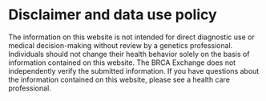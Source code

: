 # Disclaimer and data use policy

The information on this website is not intended for direct diagnostic use or medical decision-making without review by a genetics professional. Individuals should not change their health behavior solely on the basis of information contained on this website. The BRCA Exchange does not independently verify the submitted information. If you have questions about the information contained on this website, please see a health care professional. 

